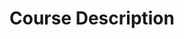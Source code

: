 ---
title: Course Description
nav_order: 1
parent: Home
is_anchor_child: true
anchor_url: course-description
---